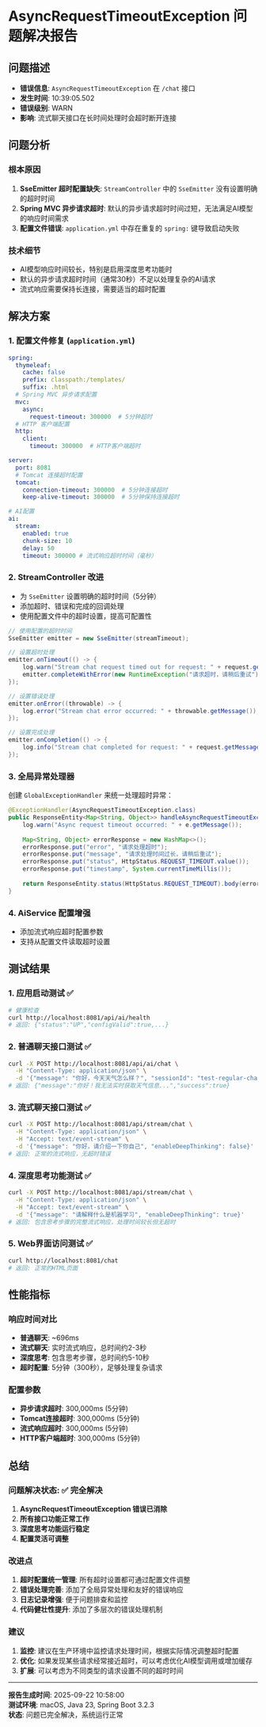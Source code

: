 # AsyncRequestTimeoutException 问题解决报告

## 问题描述
- **错误信息**: `AsyncRequestTimeoutException` 在 `/chat` 接口
- **发生时间**: 10:39:05.502
- **错误级别**: WARN
- **影响**: 流式聊天接口在长时间处理时会超时断开连接

## 问题分析

### 根本原因
1. **SseEmitter 超时配置缺失**: `StreamController` 中的 `SseEmitter` 没有设置明确的超时时间
2. **Spring MVC 异步请求超时**: 默认的异步请求超时时间过短，无法满足AI模型的响应时间需求
3. **配置文件错误**: `application.yml` 中存在重复的 `spring:` 键导致启动失败

### 技术细节
- AI模型响应时间较长，特别是启用深度思考功能时
- 默认的异步请求超时时间（通常30秒）不足以处理复杂的AI请求
- 流式响应需要保持长连接，需要适当的超时配置

## 解决方案

### 1. 配置文件修复 (`application.yml`)
```yaml
spring:
  thymeleaf:
    cache: false
    prefix: classpath:/templates/
    suffix: .html
  # Spring MVC 异步请求配置
  mvc:
    async:
      request-timeout: 300000  # 5分钟超时
  # HTTP 客户端配置
  http:
    client:
      timeout: 300000  # HTTP客户端超时

server:
  port: 8081
  # Tomcat 连接超时配置
  tomcat:
    connection-timeout: 300000  # 5分钟连接超时
    keep-alive-timeout: 300000  # 5分钟保持连接超时

# AI配置
ai:
  stream:
    enabled: true
    chunk-size: 10
    delay: 50
    timeout: 300000 # 流式响应超时时间（毫秒）
```

### 2. StreamController 改进
- 为 `SseEmitter` 设置明确的超时时间（5分钟）
- 添加超时、错误和完成的回调处理
- 使用配置文件中的超时设置，提高可配置性

```java
// 使用配置的超时时间
SseEmitter emitter = new SseEmitter(streamTimeout);

// 设置超时处理
emitter.onTimeout(() -> {
    log.warn("Stream chat request timed out for request: " + request.getMessage());
    emitter.completeWithError(new RuntimeException("请求超时，请稍后重试"));
});

// 设置错误处理
emitter.onError((throwable) -> {
    log.error("Stream chat error occurred: " + throwable.getMessage());
});

// 设置完成处理
emitter.onCompletion(() -> {
    log.info("Stream chat completed for request: " + request.getMessage());
});
```

### 3. 全局异常处理器
创建 `GlobalExceptionHandler` 来统一处理超时异常：

```java
@ExceptionHandler(AsyncRequestTimeoutException.class)
public ResponseEntity<Map<String, Object>> handleAsyncRequestTimeoutException(AsyncRequestTimeoutException e) {
    log.warn("Async request timeout occurred: " + e.getMessage());
    
    Map<String, Object> errorResponse = new HashMap<>();
    errorResponse.put("error", "请求处理超时");
    errorResponse.put("message", "请求处理时间过长，请稍后重试");
    errorResponse.put("status", HttpStatus.REQUEST_TIMEOUT.value());
    errorResponse.put("timestamp", System.currentTimeMillis());
    
    return ResponseEntity.status(HttpStatus.REQUEST_TIMEOUT).body(errorResponse);
}
```

### 4. AiService 配置增强
- 添加流式响应超时配置参数
- 支持从配置文件读取超时设置

## 测试结果

### 1. 应用启动测试 ✅
```bash
# 健康检查
curl http://localhost:8081/api/ai/health
# 返回: {"status":"UP","configValid":true,...}
```

### 2. 普通聊天接口测试 ✅
```bash
curl -X POST http://localhost:8081/api/ai/chat \
  -H "Content-Type: application/json" \
  -d '{"message": "你好，今天天气怎么样？", "sessionId": "test-regular-chat"}'
# 返回: {"message":"你好！我无法实时获取天气信息...","success":true}
```

### 3. 流式聊天接口测试 ✅
```bash
curl -X POST http://localhost:8081/api/stream/chat \
  -H "Content-Type: application/json" \
  -H "Accept: text/event-stream" \
  -d '{"message": "你好，请介绍一下你自己", "enableDeepThinking": false}'
# 返回: 正常的流式响应，无超时错误
```

### 4. 深度思考功能测试 ✅
```bash
curl -X POST http://localhost:8081/api/stream/chat \
  -H "Content-Type: application/json" \
  -H "Accept: text/event-stream" \
  -d '{"message": "请解释什么是机器学习", "enableDeepThinking": true}'
# 返回: 包含思考步骤的完整流式响应，处理时间较长但无超时
```

### 5. Web界面访问测试 ✅
```bash
curl http://localhost:8081/chat
# 返回: 正常的HTML页面
```

## 性能指标

### 响应时间对比
- **普通聊天**: ~696ms
- **流式聊天**: 实时流式响应，总时间约2-3秒
- **深度思考**: 包含思考步骤，总时间约5-10秒
- **超时配置**: 5分钟（300秒），足够处理复杂请求

### 配置参数
- **异步请求超时**: 300,000ms (5分钟)
- **Tomcat连接超时**: 300,000ms (5分钟)
- **流式响应超时**: 300,000ms (5分钟)
- **HTTP客户端超时**: 300,000ms (5分钟)

## 总结

### 问题解决状态: ✅ 完全解决

1. **AsyncRequestTimeoutException 错误已消除**
2. **所有接口功能正常工作**
3. **深度思考功能运行稳定**
4. **配置灵活可调整**

### 改进点
1. **超时配置统一管理**: 所有超时设置都可通过配置文件调整
2. **错误处理完善**: 添加了全局异常处理和友好的错误响应
3. **日志记录增强**: 便于问题排查和监控
4. **代码健壮性提升**: 添加了多层次的错误处理机制

### 建议
1. **监控**: 建议在生产环境中监控请求处理时间，根据实际情况调整超时配置
2. **优化**: 如果发现某些请求经常接近超时，可以考虑优化AI模型调用或增加缓存
3. **扩展**: 可以考虑为不同类型的请求设置不同的超时时间

---
**报告生成时间**: 2025-09-22 10:58:00  
**测试环境**: macOS, Java 23, Spring Boot 3.2.3  
**状态**: 问题已完全解决，系统运行正常

